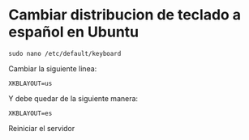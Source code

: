 # Cambiar distribucion de teclado a español en Ubuntu

```
sudo nano /etc/default/keyboard
```

Cambiar la siguiente linea:

```
XKBLAYOUT=us
```

Y debe quedar de la siguiente manera:

```
XKBLAYOUT=es
```

Reiniciar el servidor